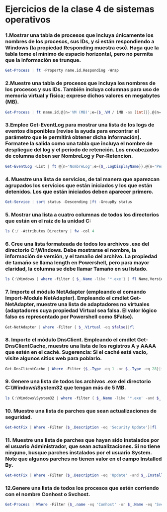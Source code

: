 # Ejercicios de la clase 4 de sistemas operativos

### 1.Mostrar una tabla de procesos que incluya únicamente los nombres de los procesos, sus IDs, y si están respondiendo a Windows (la propiedad Responding muestra eso). Haga que la tabla tome el mínimo de espacio horizontal, pero no permita que la información se trunque.

```powershell
Get-Process | ft -Property name,id,Responding -Wrap
```

### 2.Muestre una tabla de procesos que incluya los nombres de los procesos y sus IDs. También incluya columnas para uso de memoria virtual y física; exprese dichos valores en megabytes (MB).


```powershell
Get-Process | ft name,id,@{n='VM (MB)';e={$_.VM / 1MB -as [int]}},@{n='PM (MB)';e={$_.PM / 1MB -as [int]}}
```

### 3.Emplee Get-EventLog para mostrar una lista de los logs de eventos disponibles (revise la ayuda para encontrar el parámetro que le permitirá obtener dicha información). Formatee la salida como una tabla que incluya el nombre de despliegue del log y el período de retención. Los encabezados de columna deben ser NombreLog y Per-Retencion.

```powershell
Get-EventLog -List | ft @{n='NombreLog';e={$_.LogDisplayName}},@{n='Per-Retencion';e={$_.MinimumRetentionDays}}
```

### 4. Muestre una lista de servicios, de tal manera que aparezcan agrupados los servicios que están iniciados y los que están detenidos. Los que están iniciados deben aparecer primero.

```powershell
Get-Service | sort status -Descending |ft -GroupBy status
```

### 5. Mostrar una lista a cuatro columnas de todos los directorios que están en el raíz de la unidad C:

```powershell
ls C:/ -Attributes Directory | fw -col 4
```

### 6. Cree una lista formateada de todos los archivos .exe del directorio C:\Windows. Debe mostrarse el nombre, la información de versión, y el tamaño del archivo. La propiedad de tamaño se llama length en Powershell, pero para mayor claridad, la columna se debe llamar Tamaño en su listado.

```powershell
ls C:\Windows | where -filter { $_.Name -like '*.exe'} | fl Name,VersionInfo,@{n='Tamaño';e={$_.Length}}
```

### 7. Importe el módulo NetAdapter (empleando el comando Import-Module NetAdapter). Empleando el cmdlet Get-NetAdapter, muestre una lista de adaptadores no virtuales (adaptadores cuya propiedad Virtual sea falsa. El valor lógico falso es representado por Powershell como $False).

```powershell
Get-NetAdapter | where -Filter { $_.Virtual -eq $false}|fl
```

### 8. Importe el módulo DnsClient. Empleando el cmdlet Get-DnsClientCache, muestre una lista de los registros A y AAAA que estén en el caché. Sugerencia: Si el caché está vacío, visite algunos sitios web para poblarlo.

```powershell
Get-DnsClientCache | Where -Filter {$_.Type -eq 1 -or $_.Type -eq 28}|fl
```

### 9. Genere una lista de todos los archivos .exe del directorio C:\Windows\System32 que tengan más de 5 MB.

```powershell
ls C:\Windows\System32 | where -filter { $_.Name -like '*.exe' -and $_.Length -gt 5*1MB} |ft Name,@{n='length (MB)';e={$_.Length / 1MB -as [int]}}
```

### 10. Muestre una lista de parches que sean actualizaciones de seguridad.

```powershell
Get-HotFix | Where -Filter {$_.Description -eq 'Security Update'}|fl
```

### 11. Muestre una lista de parches que hayan sido instalados por el usuario Administrador, que sean actualizaciones. Si no tiene ninguno, busque parches instalados por el usuario System. Note que algunos parches no tienen valor en el campo Installed By.

```powershell
Get-HotFix | Where -Filter {$_.Description -eq 'Update' -and $_.InstalledBy -eq 'NT AUTHORITY\SYSTEM'}|fl
```

### 12.Genere una lista de todos los procesos que estén corriendo con el nombre Conhost o Svchost.

```powershell
Get-Process | Where -Filter {$_.name -eq 'Conhost' -or $_.Name -eq 'Svchost'}|fl
```
